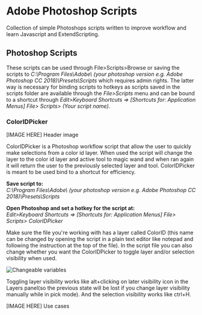 # Adobe Photoshop Scripts

Collection of simple Photoshops scripts written to improve workflow and learn Javascript and ExtendScripting.

## Photoshop Scripts

These scripts can be used through File>Scripts>Browse or saving the scripts to *C:\Program Files\Adobe\ (your photoshop version e.g. Adobe Photoshop CC 2018)\Presets\Scripts* which requires admin rights.
The latter way is necessary for binding scripts to hotkeys as scripts saved in the scripts folder are available through the *File>Scripts* menu and can be bound to a shortcut through *Edit>Keyboard Shortcuts => [Shortcuts for: Application Menus] File> Scripts> (Your script name)*.

### ColorIDPicker

[IMAGE HERE] Header image

ColorIDPicker is a Photoshop workflow script that allow the user to quickly make selections from a color id layer.
When used the script will change the layer to the color id layer and active tool to magic wand and when ran again it will return the user to the previously selected layer and tool.
ColorIDPicker is meant to be used bind to a shortcut for efficiency.

**Save script to:**  
*C:\Program Files\Adobe\ (your photoshop version e.g. Adobe Photoshop CC 2018)\Presets\Scripts*

**Open Photoshop and set a hotkey for the script at:**  
*Edit>Keyboard Shortcuts => [Shortcuts for: Application Menus] File> Scripts> ColorIDPicker*

Make sure the file you're working with has a layer called ColorID 
(this name can be changed by opening the script in a plain text editor like notepad and following the instruction at the top of the file).
In the script file you can also change whether you want the ColorIDPicker to toggle layer and/or selection visibility when used.

![Changeable variables](https://github.com/korintic/AdobePhotoshopScripts/blob/master/Images/ChangeableVariables.png "ColorIDPicker.cs")

Toggling layer visibility works like alt+clicking on later visibility icon in the Layers panel(so the previous state will be lost if you change layer visibility manually while in pick mode).
And the selection visibility works like ctrl+H.


[IMAGE HERE] Use cases
